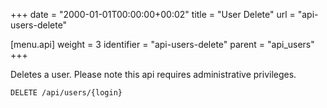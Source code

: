 +++
date = "2000-01-01T00:00:00+00:02"
title = "User Delete"
url = "api-users-delete"

[menu.api]
  weight = 3
  identifier = "api-users-delete"
  parent = "api_users"
+++

Deletes a user.
Please note this api requires administrative privileges.

```text
DELETE /api/users/{login}
```
